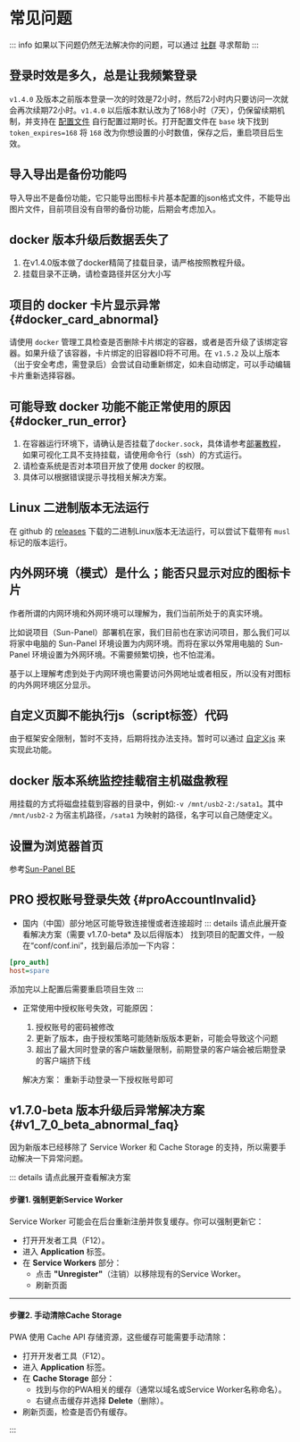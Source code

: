 # 常见问题

::: info 
如果以下问题仍然无法解决你的问题，可以通过 [社群](/zh_cn/introduce/author_groups.html) 寻求帮助
:::


## 登录时效是多久，总是让我频繁登录

`v1.4.0` 及版本之前版本登录一次的时效是72小时，然后72小时内只要访问一次就会再次续期72小时。`v1.4.0` 以后版本默认改为了168小时（7天），仍保留续期机制，并支持在 [配置文件](../advanced/config.md) 自行配置过期时长。打开配置文件在 `base` 块下找到 `token_expires=168` 将 `168` 改为你想设置的小时数值，保存之后，重启项目后生效。


## 导入导出是备份功能吗

导入导出不是备份功能，它只能导出图标卡片基本配置的json格式文件，不能导出图片文件，目前项目没有自带的备份功能，后期会考虑加入。

## docker 版本升级后数据丢失了

1. 在v1.4.0版本做了docker精简了挂载目录，请严格按照教程升级。
2. 挂载目录不正确，请检查路径并区分大小写


## 项目的 docker 卡片显示异常 {#docker_card_abnormal}

请使用 `docker` 管理工具检查是否删除卡片绑定的容器，或者是否升级了该绑定容器。如果升级了该容器，卡片绑定的旧容器ID将不可用。在 `v1.5.2` 及以上版本（出于安全考虑，需登录后）会尝试自动重新绑定，如未自动绑定，可以手动编辑卡片重新选择容器。


## 可能导致 docker 功能不能正常使用的原因 {#docker_run_error}

1. 在容器运行环境下，请确认是否挂载了`docker.sock`，具体请参考[部署教程](../usage/quick_deploy#docker_run)，如果可视化工具不支持挂载，请使用命令行（ssh）的方式运行。
2. 请检查系统是否对本项目开放了使用 docker 的权限。
3. 具体可以根据错误提示寻找相关解决方案。


## Linux 二进制版本无法运行

在 github 的 [releases](https://github.com/hslr-s/sun-panel/releases) 下载的二进制Linux版本无法运行，可以尝试下载带有 `musl` 标记的版本运行。

## 内外网环境（模式）是什么；能否只显示对应的图标卡片

作者所谓的内网环境和外网环境可以理解为，我们当前所处于的真实环境。

比如说项目（Sun-Panel）部署机在家，我们目前也在家访问项目，那么我们可以将家中电脑的 Sun-Panel 环境设置为内网环境。而将在家以外常用电脑的 Sun-Panel 环境设置为外网环境。不需要频繁切换，也不怕混淆。

基于以上理解考虑到处于内网环境也需要访问外网地址或者相反，所以没有对图标的内外网环境区分显示。

## 自定义页脚不能执行js（script标签）代码

由于框架安全限制，暂时不支持，后期将找办法支持。暂时可以通过 [自定义js](../advanced/custom_js_css.md) 来实现此功能。

## docker 版本系统监控挂载宿主机磁盘教程

用挂载的方式将磁盘挂载到容器的目录中，例如:`-v /mnt/usb2-2:/sata1`。其中 `/mnt/usb2-2` 为宿主机路径，`/sata1` 为映射的路径，名字可以自己随便定义。

## 设置为浏览器首页

参考[Sun-Panel BE](../browser_extension/index.md)

## PRO 授权账号登录失效 {#proAccountInvalid}

- 国内（中国）部分地区可能导致连接慢或者连接超时
::: details 请点此展开查看解决方案（需要 v1.7.0-beta* 及以后得版本）
找到项目的配置文件，一般在“conf/conf.ini”，找到最后添加一下内容：
```ini
[pro_auth]
host=spare
```
添加完以上配置后需要重启项目生效
:::

- 正常使用中授权账号失效，可能原因：

    1. 授权账号的密码被修改
    2. 更新了版本，由于授权策略可能随新版版本更新，可能会导致这个问题
    3. 超出了最大同时登录的客户端数量限制，前期登录的客户端会被后期登录的客户端挤下线

  解决方案：
  重新手动登录一下授权账号即可

## v1.7.0-beta 版本升级后异常解决方案 {#v1_7_0_beta_abnormal_faq}

因为新版本已经移除了 Service Worker 和 Cache Storage 的支持，所以需要手动解决一下异常问题。

::: details 请点此展开查看解决方案

#### 步骤1. **强制更新Service Worker**
Service Worker 可能会在后台重新注册并恢复缓存。你可以强制更新它：
- 打开开发者工具（F12）。
- 进入 **Application** 标签。
- 在 **Service Workers** 部分：
  <!-- - 勾选 **"Update on reload"**（每次刷新时更新）。 -->
  - 点击 **"Unregister"**（注销）以移除现有的Service Worker。
  - 刷新页面

---

#### 步骤2. **手动清除Cache Storage**
PWA 使用 Cache API 存储资源，这些缓存可能需要手动清除：
- 打开开发者工具（F12）。
- 进入 **Application** 标签。
- 在 **Cache Storage** 部分：
  - 找到与你的PWA相关的缓存（通常以域名或Service Worker名称命名）。
  - 右键点击缓存并选择 **Delete**（删除）。
- 刷新页面，检查是否仍有缓存。

:::

